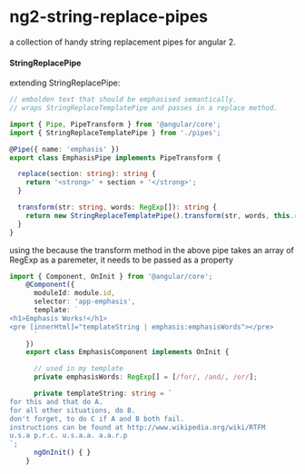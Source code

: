 # ng2-string-replace-pipes
a collection of handy string replacement pipes for angular 2.


#### StringReplacePipe
extending StringReplacePipe:

```typescript
// embolden text that should be emphasised semantically.
// wraps StringReplaceTemplatePipe and passes in a replace method.

import { Pipe, PipeTransform } from '@angular/core';
import { StringReplaceTemplatePipe } from './pipes';

@Pipe({ name: 'emphasis' })
export class EmphasisPipe implements PipeTransform {

  replace(section: string): string {
    return '<strong>' + section + '</strong>';
  }

  transform(str: string, words: RegExp[]): string {
    return new StringReplaceTemplatePipe().transform(str, words, this.replace);
  }
}
```

using the 
because the transform method in the above pipe takes an array of RegExp as a paremeter, it needs to be passed as a property

```typescript
import { Component, OnInit } from '@angular/core';
    @Component({
      moduleId: module.id,
      selector: 'app-emphasis',
      template: `
<h1>Emphasis Works!</h1>
<pre [innerHtml]="templateString | emphasis:emphasisWords"></pre>
      `
    })
    export class EmphasisComponent implements OnInit {

      // used in my template
      private emphasisWords: RegExp[] = [/for/, /and/, /or/];

      private templateString: string = `
for this and that do A.
for all other situations, do B.
don't forget, to do C if A and B both fail.
instructions can be found at http://www.wikipedia.org/wiki/RTFM
u.s.a p.r.c. u.s.a.a. a.a.r.p
`;
      ngOnInit() { }
    }
```
